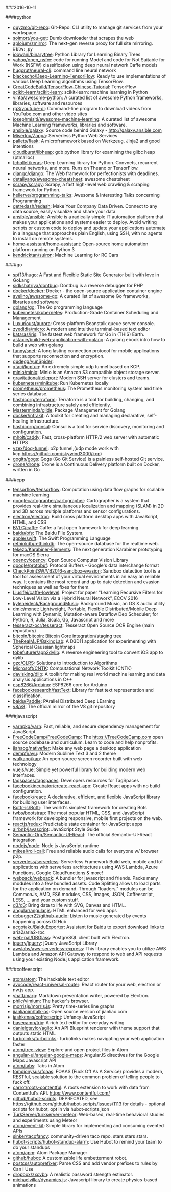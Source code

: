 ###2016-10-11

####python
* [guyzmo/git-repo](https://github.com/guyzmo/git-repo): Git-Repo: CLI utility to manage git services from your workspace
* [soimort/you-get](https://github.com/soimort/you-get):  Dumb downloader that scrapes the web
* [aploium/zmirror](https://github.com/aploium/zmirror): The next-gen reverse proxy for full site mirroring. #btw: ,py
* [joowani/binarytree](https://github.com/joowani/binarytree): Python Library for Learning Binary Trees
* [yahoo/open_nsfw](https://github.com/yahoo/open_nsfw): code for running Model and code for Not Suitable for Work (NSFW) classification using deep neural network Caffe models
* [hugorut/neural-cli](https://github.com/hugorut/neural-cli): command line neural network
* [blackecho/Deep-Learning-TensorFlow](https://github.com/blackecho/Deep-Learning-TensorFlow): Ready to use implementations of various Deep Learning algorithms using TensorFlow.
* [CreatCodeBuild/TensorFlow-Chinese-Tutorial](https://github.com/CreatCodeBuild/TensorFlow-Chinese-Tutorial): TensorFlow
* [scikit-learn/scikit-learn](https://github.com/scikit-learn/scikit-learn): scikit-learn: machine learning in Python
* [vinta/awesome-python](https://github.com/vinta/awesome-python): A curated list of awesome Python frameworks, libraries, software and resources
* [rg3/youtube-dl](https://github.com/rg3/youtube-dl): Command-line program to download videos from YouTube.com and other video sites
* [josephmisiti/awesome-machine-learning](https://github.com/josephmisiti/awesome-machine-learning): A curated list of awesome Machine Learning frameworks, libraries and software.
* [ansible/galaxy](https://github.com/ansible/galaxy): Source code behind Galaxy - http://galaxy.ansible.com
* [Miserlou/Zappa](https://github.com/Miserlou/Zappa): Serverless Python Web Services
* [pallets/flask](https://github.com/pallets/flask): A microframework based on Werkzeug, Jinja2 and good intentions
* [cloudburst/libheap](https://github.com/cloudburst/libheap): gdb python library for examining the glibc heap (ptmalloc)
* [fchollet/keras](https://github.com/fchollet/keras): Deep Learning library for Python. Convnets, recurrent neural networks, and more. Runs on Theano or TensorFlow.
* [django/django](https://github.com/django/django): The Web framework for perfectionists with deadlines.
* [detailyang/awesome-cheatsheet](https://github.com/detailyang/awesome-cheatsheet):  awesome cheatsheet
* [scrapy/scrapy](https://github.com/scrapy/scrapy): Scrapy, a fast high-level web crawling & scraping framework for Python.
* [hellerve/programming-talks](https://github.com/hellerve/programming-talks): Awesome & Interesting Talks concerning Programming
* [getredash/redash](https://github.com/getredash/redash): Make Your Company Data Driven. Connect to any data source, easily visualize and share your data.
* [ansible/ansible](https://github.com/ansible/ansible): Ansible is a radically simple IT automation platform that makes your applications and systems easier to deploy. Avoid writing scripts or custom code to deploy and update your applications automate in a language that approaches plain English, using SSH, with no agents to install on remote systems.
* [home-assistant/home-assistant](https://github.com/home-assistant/home-assistant):  Open-source home automation platform running on Python 3
* [kendricktan/suiron](https://github.com/kendricktan/suiron): Machine Learning for RC Cars

####go
* [spf13/hugo](https://github.com/spf13/hugo): A Fast and Flexible Static Site Generator built with love in GoLang
* [sidkshatriya/dontbug](https://github.com/sidkshatriya/dontbug): Dontbug is a reverse debugger for PHP
* [docker/docker](https://github.com/docker/docker): Docker - the open-source application container engine
* [avelino/awesome-go](https://github.com/avelino/awesome-go): A curated list of awesome Go frameworks, libraries and software
* [golang/go](https://github.com/golang/go): The Go programming language
* [kubernetes/kubernetes](https://github.com/kubernetes/kubernetes): Production-Grade Container Scheduling and Management
* [Luxurioust/aurora](https://github.com/Luxurioust/aurora): Cross-platform Beanstalk queue server console.
* [zyedidia/micro](https://github.com/zyedidia/micro): A modern and intuitive terminal-based text editor
* [kataras/iris](https://github.com/kataras/iris): The fastest web framework for Go in (THIS) Earth.
* [astaxie/build-web-application-with-golang](https://github.com/astaxie/build-web-application-with-golang): A golang ebook intro how to build a web with golang
* [funny/snet](https://github.com/funny/snet): A long lasting connection protocol for mobile applications that supports reconnection and encryption.
* [gudegg/yunSpider](https://github.com/gudegg/yunSpider): 
* [xtaci/kcptun](https://github.com/xtaci/kcptun): An extremely simple udp tunnel based on KCP.
* [minio/minio](https://github.com/minio/minio): Minio is an Amazon S3 compatible object storage server.
* [gravitational/teleport](https://github.com/gravitational/teleport): Modern SSH server for clusters and teams.
* [kubernetes/minikube](https://github.com/kubernetes/minikube): Run Kubernetes locally
* [prometheus/prometheus](https://github.com/prometheus/prometheus): The Prometheus monitoring system and time series database.
* [hashicorp/terraform](https://github.com/hashicorp/terraform): Terraform is a tool for building, changing, and combining infrastructure safely and efficiently.
* [Masterminds/glide](https://github.com/Masterminds/glide): Package Management for Golang
* [docker/infrakit](https://github.com/docker/infrakit): A toolkit for creating and managing declarative, self-healing infrastructure.
* [hashicorp/consul](https://github.com/hashicorp/consul): Consul is a tool for service discovery, monitoring and configuration.
* [mholt/caddy](https://github.com/mholt/caddy): Fast, cross-platform HTTP/2 web server with automatic HTTPS
* [vzex/dog-tunnel](https://github.com/vzex/dog-tunnel): p2p tunnel,(udp mode work with kcp,https://github.com/skywind3000/kcp)
* [gogits/gogs](https://github.com/gogits/gogs): Gogs (Go Git Service) is a painless self-hosted Git service.
* [drone/drone](https://github.com/drone/drone): Drone is a Continuous Delivery platform built on Docker, written in Go

####cpp
* [tensorflow/tensorflow](https://github.com/tensorflow/tensorflow): Computation using data flow graphs for scalable machine learning
* [googlecartographer/cartographer](https://github.com/googlecartographer/cartographer): Cartographer is a system that provides real-time simultaneous localization and mapping (SLAM) in 2D and 3D across multiple platforms and sensor configurations.
* [electron/electron](https://github.com/electron/electron): Build cross platform desktop apps with JavaScript, HTML, and CSS
* [BVLC/caffe](https://github.com/BVLC/caffe): Caffe: a fast open framework for deep learning.
* [baidu/bfs](https://github.com/baidu/bfs): The Baidu File System.
* [apple/swift](https://github.com/apple/swift): The Swift Programming Language
* [rethinkdb/rethinkdb](https://github.com/rethinkdb/rethinkdb): The open-source database for the realtime web.
* [tekezo/Karabiner-Elements](https://github.com/tekezo/Karabiner-Elements): The next generation Karabiner prototyping for macOS Sierra
* [opencv/opencv](https://github.com/opencv/opencv): Open Source Computer Vision Library
* [google/protobuf](https://github.com/google/protobuf): Protocol Buffers - Google's data interchange format
* [CheckPointSW/VB2016-sandbox-evasion](https://github.com/CheckPointSW/VB2016-sandbox-evasion): Sandbox detection tool is a tool for assessment of your virtual environments in an easy an reliable way. It contains the most recent and up to date detection and evasion techniques as well as fixes for them.
* [Liusifei/caffe-lowlevel](https://github.com/Liusifei/caffe-lowlevel): Project for paper "Learning Recursive Filters for Low-Level Vision via a Hybrid Neural Network", ECCV 2016
* [kyleneideck/BackgroundMusic](https://github.com/kyleneideck/BackgroundMusic): Background Music, an OS X audio utility
* [dmlc/mxnet](https://github.com/dmlc/mxnet): Lightweight, Portable, Flexible Distributed/Mobile Deep Learning with Dynamic, Mutation-aware Dataflow Dep Scheduler; for Python, R, Julia, Scala, Go, Javascript and more
* [tesseract-ocr/tesseract](https://github.com/tesseract-ocr/tesseract): Tesseract Open Source OCR Engine (main repository)
* [bitcoin/bitcoin](https://github.com/bitcoin/bitcoin): Bitcoin Core integration/staging tree
* [TheRealMJP/BakingLab](https://github.com/TheRealMJP/BakingLab): A D3D11 application for experimenting with Spherical Gaussian lightmaps
* [tobefuturer/app2dylib](https://github.com/tobefuturer/app2dylib): A reverse engineering tool to convert iOS app to dylib
* [gzc/CLRS](https://github.com/gzc/CLRS): Solutions to Introduction to Algorithms
* [Microsoft/CNTK](https://github.com/Microsoft/CNTK): Computational Network Toolkit (CNTK)
* [davisking/dlib](https://github.com/davisking/dlib): A toolkit for making real world machine learning and data analysis applications in C++
* [esp8266/Arduino](https://github.com/esp8266/Arduino): ESP8266 core for Arduino
* [facebookresearch/fastText](https://github.com/facebookresearch/fastText): Library for fast text representation and classification.
* [baidu/Paddle](https://github.com/baidu/Paddle): PArallel Distributed Deep LEarning
* [v8/v8](https://github.com/v8/v8): The official mirror of the V8 git repository

####javascript
* [yarnpkg/yarn](https://github.com/yarnpkg/yarn):  Fast, reliable, and secure dependency management for JavaScript.
* [FreeCodeCamp/FreeCodeCamp](https://github.com/FreeCodeCamp/FreeCodeCamp): The https://FreeCodeCamp.com open source codebase and curriculum. Learn to code and help nonprofits.
* [jiahaog/nativefier](https://github.com/jiahaog/nativefier): Make any web page a desktop application
* [dempfi/ayu](https://github.com/dempfi/ayu): Modern Sublime Text 3 and 2 theme
* [wulkano/kap](https://github.com/wulkano/kap): An open-source screen recorder built with web technology
* [vuejs/vue](https://github.com/vuejs/vue): Simple yet powerful library for building modern web interfaces.
* [tagspaces/tagspaces](https://github.com/tagspaces/tagspaces): Developers resources for TagSpaces
* [facebookincubator/create-react-app](https://github.com/facebookincubator/create-react-app): Create React apps with no build configuration.
* [facebook/react](https://github.com/facebook/react): A declarative, efficient, and flexible JavaScript library for building user interfaces.
* [Bottr-js/Bottr](https://github.com/Bottr-js/Bottr): The world's simplest framework for creating Bots
* [twbs/bootstrap](https://github.com/twbs/bootstrap): The most popular HTML, CSS, and JavaScript framework for developing responsive, mobile first projects on the web.
* [reactjs/redux](https://github.com/reactjs/redux): Predictable state container for JavaScript apps
* [airbnb/javascript](https://github.com/airbnb/javascript): JavaScript Style Guide
* [Semantic-Org/Semantic-UI-React](https://github.com/Semantic-Org/Semantic-UI-React): The official Semantic-UI-React integration
* [nodejs/node](https://github.com/nodejs/node): Node.js JavaScript runtime 
* [mikeal/roll-call](https://github.com/mikeal/roll-call):  Free and reliable audio calls for everyone w/ browser p2p.
* [serverless/serverless](https://github.com/serverless/serverless): Serverless Framework  Build web, mobile and IoT applications with serverless architectures using AWS Lambda, Azure Functions, Google CloudFunctions & more! 
* [webpack/webpack](https://github.com/webpack/webpack): A bundler for javascript and friends. Packs many modules into a few bundled assets. Code Splitting allows to load parts for the application on demand. Through "loaders," modules can be CommonJs, AMD, ES6 modules, CSS, Images, JSON, Coffeescript, LESS, ... and your custom stuff.
* [d3/d3](https://github.com/d3/d3): Bring data to life with SVG, Canvas and HTML. 
* [angular/angular.js](https://github.com/angular/angular.js): HTML enhanced for web apps
* [debugger22/github-audio](https://github.com/debugger22/github-audio): Listen to music generated by events happening across GitHub 
* [acgotaku/BaiduExporter](https://github.com/acgotaku/BaiduExporter): Assistant for Baidu to export download links to aria2/aria2-rpc
* [web-pal/DBGlass](https://github.com/web-pal/DBGlass): PostgreSQL client built with Electron.
* [jquery/jquery](https://github.com/jquery/jquery): jQuery JavaScript Library
* [awslabs/aws-serverless-express](https://github.com/awslabs/aws-serverless-express): This library enables you to utilize AWS Lambda and Amazon API Gateway to respond to web and API requests using your existing Node.js application framework.

####coffeescript
* [atom/atom](https://github.com/atom/atom): The hackable text editor
* [avocode/react-universal-router](https://github.com/avocode/react-universal-router): React router for your web, electron or nw.js app.
* [yhatt/marp](https://github.com/yhatt/marp): Markdown presentation writer, powered by Electron.
* [philc/vimium](https://github.com/philc/vimium): The hacker's browser.
* [morrisjs/morris.js](https://github.com/morrisjs/morris.js): Pretty time-series line graphs
* [jianliaoim/talk-os](https://github.com/jianliaoim/talk-os): Open source version of jianliao.com
* [jashkenas/coffeescript](https://github.com/jashkenas/coffeescript): Unfancy JavaScript
* [basecamp/trix](https://github.com/basecamp/trix): A rich text editor for everyday writing
* [danielgtaylor/aglio](https://github.com/danielgtaylor/aglio): An API Blueprint renderer with theme support that outputs static HTML
* [turbolinks/turbolinks](https://github.com/turbolinks/turbolinks): Turbolinks makes navigating your web application faster
* [atom/tree-view](https://github.com/atom/tree-view): Explore and open project files in Atom
* [angular-ui/angular-google-maps](https://github.com/angular-ui/angular-google-maps): AngularJS directives for the Google Maps Javascript API
* [atom/tabs](https://github.com/atom/tabs): Tabs in Atom
* [tomdionysus/foaas](https://github.com/tomdionysus/foaas): FOAAS (Fuck Off As A Service) provides a modern, RESTful, scalable solution to the common problem of telling people to fuck off.
* [carrot/roots-contentful](https://github.com/carrot/roots-contentful): A roots extension to work with data from Contentful's API. https://www.contentful.com/
* [github/hubot-scripts](https://github.com/github/hubot-scripts): DEPRECATED, see https://github.com/github/hubot-scripts/issues/1113 for details - optional scripts for hubot, opt in via hubot-scripts.json
* [TurkServer/turkserver-meteor](https://github.com/TurkServer/turkserver-meteor): Web-based, real-time behavioral studies and experiments using Meteor
* [atom/event-kit](https://github.com/atom/event-kit): Simple library for implementing and consuming evented APIs
* [sinker/tacofancy](https://github.com/sinker/tacofancy): community-driven taco repo. stars stars stars.
* [hubot-scripts/hubot-standup-alarm](https://github.com/hubot-scripts/hubot-standup-alarm): Use Hubot to remind your team to do your standups
* [atom/apm](https://github.com/atom/apm): Atom Package Manager
* [github/hubot](https://github.com/github/hubot): A customizable life embetterment robot.
* [postcss/autoprefixer](https://github.com/postcss/autoprefixer): Parse CSS and add vendor prefixes to rules by Can I Use
* [dropbox/zxcvbn](https://github.com/dropbox/zxcvbn): A realistic password strength estimator.
* [michaelvillar/dynamics.js](https://github.com/michaelvillar/dynamics.js): Javascript library to create physics-based animations
